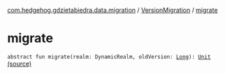 [com.hedgehog.gdzietabiedra.data.migration](../index.md) / [VersionMigration](index.md) / [migrate](./migrate.md)

# migrate

`abstract fun migrate(realm: DynamicRealm, oldVersion: `[`Long`](https://kotlinlang.org/api/latest/jvm/stdlib/kotlin/-long/index.html)`): `[`Unit`](https://kotlinlang.org/api/latest/jvm/stdlib/kotlin/-unit/index.html) [(source)](https://github.com/asvid/GdzieTaBiedra/tree/master/app/src/main/java/com/hedgehog/gdzietabiedra/data/migration/VersionMigration.kt#L6)